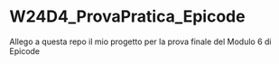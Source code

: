 # W24D4_ProvaPratica_Epicode
Allego a questa repo il mio progetto per la prova finale del Modulo 6 di Epicode
